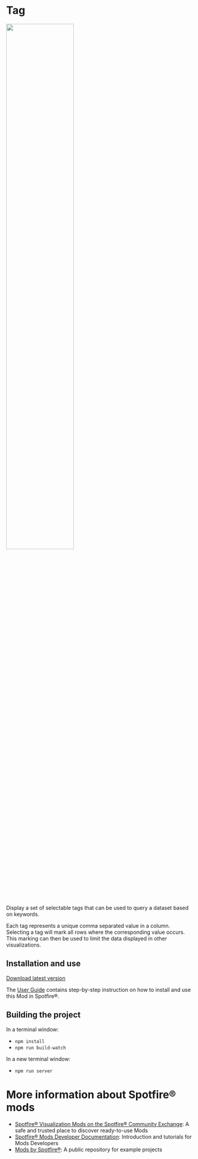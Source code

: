 # Tag

<img src="assets/tag.png" width="60%"/>

Display a set of selectable tags that can be used to query a dataset based on keywords.

Each tag represents a unique comma separated value in a column. Selecting a tag will mark all rows where the corresponding value occurs. This marking can then be used to limit the data displayed in other visualizations.

## Installation and use

[Download latest version](https://github.com/spotfiresoftware/spotfire-mod-tag/releases)

The [User Guide](./doc/user_guide.md) contains step-by-step instruction on how to install and use this Mod in Spotfire®.

## Building the project

In a terminal window:
- `npm install`
- `npm run build-watch`

In a new terminal window:
- `npm run server`

# More information about Spotfire® mods

- [Spotfire® Visualization Mods on the Spotfire® Community Exchange](https://community.spotfire.com/files/category/7-visualization-mods/): A safe and trusted place to discover ready-to-use Mods
- [Spotfire® Mods Developer Documentation](https://spotfiresoftware.github.io/spotfire-mods/docs/): Introduction and tutorials for Mods Developers
- [Mods by Spotfire®](https://github.com/spotfiresoftware/spotfire-mods/releases/latest): A public repository for example projects

